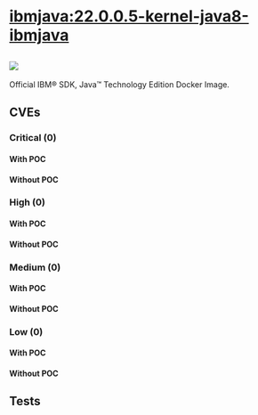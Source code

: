 # [ibmjava:22.0.0.5-kernel-java8-ibmjava](https://hub.docker.com/_/ibmjava?tab=tags)
![](https://img.shields.io/static/v1?label=tag&message=22.0.0.5-kernel-java8-ibmjava&color=blue)
---
<p>
Official IBM® SDK, Java™ Technology Edition Docker Image.
</p>

## CVEs
### Critical (0)
#### With POC

#### Without POC


### High (0)
#### With POC

#### Without POC


### Medium (0)
#### With POC

#### Without POC


### Low (0)
#### With POC

#### Without POC


## Tests
